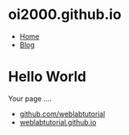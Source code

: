 # oi2000.github.io
<!DOCTYPE html>
<html>
      <head>
            <title>Web Programming</title>
      </head>
      <body>
            <nav>
            <ul>
           <li><a href="/">Home</a></li>
           <li><a href="/blog">Blog</a></li>
           </ul>
           </nav>
           <div class="container">
           <div class="blurb">
           <h1>Hello World</h1>
           <p>Your page ….</p>
           <footer>
           <ul>
             <li><a href="https://github.com/weblabtutorial">github.com/weblabtutorial</a></li>
             <li><a href="https://weblabtutorial.github.io"> weblabtutorial.github.io </a></li>
           </ul>
           </footer>
        </body>
</html>
